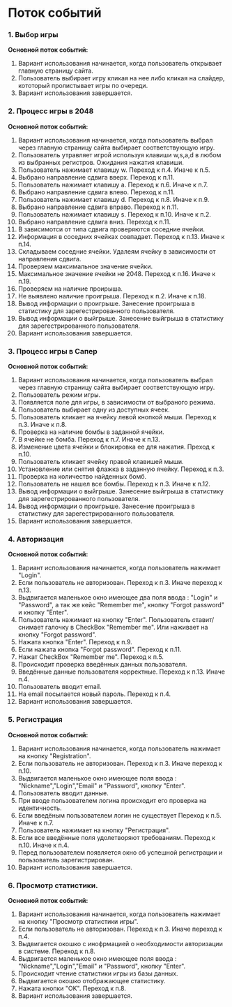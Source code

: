 # Поток событий

### 1. Выбор игры
**Основной поток событий:**
1. Вариант использования начинается, когда пользователь открывает главную страницу сайта.
2. Пользователь выбирает игру кликая на нее либо кликая на слайдер, кототорый пролистывает игры по очереди.
3. Вариант использования завершается.


### 2. Процесс игры в 2048
**Основной поток событий:**
1. Вариант использования начинается, когда пользователь выбрал через главную страницу сайта выбирает соответствующую игру.
2. Пользователь утравляет игрой используя клавиши w,s,a,d в любом из выбранных регистров. Ожидания нажатия клавиши.
3. Пользователь нажимает клавишу w.
Переход к п.4. Иначе к п.5.
4. Выбрано направление сдвига вверх.
Переход к п.11.
5. Пользователь нажимает клавишу a.
Переход к п.6. Иначе к п.7.
6. Выбрано направление сдвига влево.
Переход к п.11.
7. Пользователь нажимает клавишу d.
Переход к п.8. Иначе к п.9.
8. Выбрано направление сдвига вправо.
Переход к п.11.
9. Пользователь нажимает клавишу s.
Переход к п.10. Иначе к п.2.
10. Выбрано направление сдвига вниз.
Переход к п.11.
11. В зависимотси от типа сдвига проверяются соседние ячейки.
12. Информация в соседних ячейках совпадает.
Переход к п.13. Иначе к п.14.
13. Складываем соседние ячейки. Удалеям ячейку в зависимости от направления сдвига.
14. Проверяем максимальное значение ячейки.
15. Максимальное значение ячейки не 2048.
Переход к п.16. Иначе к п.19.
16. Проверяем на наличие проирыша.
17. Не выявлено наличие проигрыша.
Переход к п.2. Иначе к п.18.
18. Вывод информации о проигрыше. Занесение проигрыша в статистику для зарегестрированного пользователя.
19. Вывод информации о выйгрыше. Занесение выйгрыша в статистику для зарегестрированного пользователя.
20. Вариант использования завершается.

### 3. Процесс игры в Сапер
**Основной поток событий:**
1. Вариант использования начинается, когда пользователь выбрал через главную страницу сайта выбирает соответствующую игру.
2. Пользователь режим игры.
3. Появляется поле для игры, в зависимости от выбраного режима.
3. Пользователь выбирает одну из доступных ячеек.
4. Пользователь кликает на ячейку левой кнопкой мыши.
Переход к п.3. Иначе к п.8.
5. Проверка на наличие бомбы в заданной ячейки.
6. В ячейке не бомба.
Переход к п.7. Иначе к п.13.
7. Изменение цвета ячейки и блокировка ее для нажатия.
Преход к п.10.
8. Пользователь кликает ячейку правой клавишей мыши.
9. Установление или снятия флажка в заданную ячейку.
Переход к п.3.
10. Проверка на количество найденных бомб.
11. Пользователь не нашел все бомбы.
Переход к п.3. Иначе к п.12.
12. Вывод информации о выйгрыше. Занесение выйгрыша в статистику для зарегестрированного пользователя.
13. Вывод информации о проигрыше. Занесение проигрыша в статистику для зарегестрированного пользователя.
14. Вариант использования завершается.

### 4. Авторизация
**Основной поток событий:**
1. Вариант использования начинается, когда пользователь нажимает "Login".
2. Если пользователь не авторизован.
Переход к п.3. Иначе переход к п.13.
3. Выдвигается маленькое окно имеющее два поля ввода : "Login" и "Password", а так же кейс "Remember me", кнопку "Forgot password" и кнопку "Enter".
5. Пользователь нажимает на кнопку "Enter". Пользователь ставит/снимает галочку в CheckBox "Remember me". Или наживает на кнопку "Forgot password".
6. Нажата кнопка "Enter".
Переход к п.9.
7. Если нажата кнопка "Forgot password".
Переход к п.11.
8. Нажат CheckBox "Remember me".
Переход к п.5.
9. Происходит проверка введённых данных пользователя.
10. Введённые данные пользователя корректные.
Переход к п.13. Иначе п.4.
11. Пользователь вводит email.
12. На email посылается новый пароль.
Переход к п.4.
13. Вариант использования завершается.

### 5. Регистрация
**Основной поток событий:**
1. Вариант использования начинается, когда пользователь нажимает на кнопку "Registration".
2. Если пользователь не авторизован.
Переход к п.3. Иначе переход к п.10.
3. Выдвигается маленькое окно имеющее поля ввода : "Nickname","Login","Email" и "Password",  кнопку "Enter".
4. Пользователь вводит данные.
5. При вводе пользователем логина происходит его проверка на идентичность.
6. Если введёным пользователем логин не существует
Переход к п.5. Иначе к п.7.
7. Пользователь нажимает на кнопку "Регистрация".
8. Если все введённые поля удолетворяют требованиям.
Переход к п.10. Иначе к п.4.
9. Перед пользователем появляется окно об успешной регистрации и пользователь зарегистрирован.
10. Вариант использования завершается.

### 6. Просмотр статистики.
**Основной поток событий:**
1. Вариант использования начинается, когда пользователь нажимает на кнопку "Просмотр статистики игры".
2. Если пользователь не авторизован.
Переход к п.3. Иначе переход к п.4.
3. Выдвигается окошко с инофрмацией о необходимости авторизации в системе.
Переход к п.8.
4. Выдвигается маленькое окно имеющее поля ввода : "Nickname","Login","Email" и "Password",  кнопку "Enter".
5. Происходит чтение статистики игры из базы данных.
6. Выдвигается окошко отображающее статистику.
7. Нажата кнопки "OK".
Переход к п.8.
8. Вариант использования завершается.


